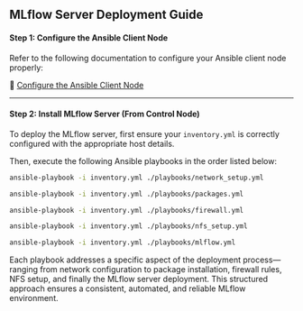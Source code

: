 ## MLflow Server Deployment Guide

#### Step 1: Configure the Ansible Client Node

Refer to the following documentation to configure your Ansible client node properly:

🔗 [Configure the Ansible Client Node](https://github.com/jahangir842/ansible/blob/main/README.md)

---

#### Step 2: Install MLflow Server (From Control Node)

To deploy the MLflow server, first ensure your `inventory.yml` is correctly configured with the appropriate host details.

Then, execute the following Ansible playbooks in the order listed below:

```bash
ansible-playbook -i inventory.yml ./playbooks/network_setup.yml

```

```bash
ansible-playbook -i inventory.yml ./playbooks/packages.yml
```

```bash
ansible-playbook -i inventory.yml ./playbooks/firewall.yml
```

```bash
ansible-playbook -i inventory.yml ./playbooks/nfs_setup.yml
```

```bash
ansible-playbook -i inventory.yml ./playbooks/mlflow.yml
```

Each playbook addresses a specific aspect of the deployment process—ranging from network configuration to package installation, firewall rules, NFS setup, and finally the MLflow server deployment. This structured approach ensures a consistent, automated, and reliable MLflow environment.
